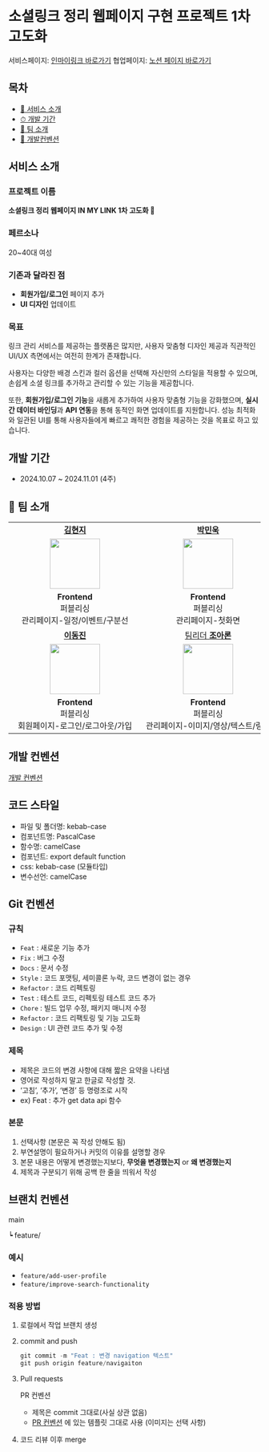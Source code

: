 # 소셜링크 정리 웹페이지 구현 프로젝트 1차 고도화

서비스페이지: [인마이링크 바로가기](https://www.inmylink.com)
협업페이지: [노션 페이지 바로가기](https://print-ilikepenguin.notion.site/11682d67d3ef80b9aaadc9125e48317e?pvs=4)

## 목차

-   [📌 서비스 소개](#서비스-소개)
-   [⏱ 개발 기간](#개발-기간)
-   [👥 팀 소개](#-팀-소개)
-   [📄 개발컨벤션](#개발-컨벤션)

## 서비스 소개

### **프로젝트 이름**

**소셜링크 정리 웹페이지 IN MY LINK 1차 고도화 🎃**

### 페르소나

20~40대 여성

### 기존과 달라진 점

-   **회원가입/로그인** 페이지 추가
-   **UI 디자인** 업데이트

### **목표**

링크 관리 서비스를 제공하는 플랫폼은 많지만, 사용자 맞춤형 디자인 제공과 직관적인 UI/UX 측면에서는 여전히 한계가 존재합니다.

사용자는 다양한 배경 스킨과 컬러 옵션을 선택해 자신만의 스타일을 적용할 수 있으며, 손쉽게 소셜 링크를 추가하고 관리할 수 있는 기능을 제공합니다.

또한, **회원가입/로그인 기능**을 새롭게 추가하여 사용자 맞춤형 기능을 강화했으며, **실시간 데이터 바인딩**과 **API 연동**을 통해 동적인 화면 업데이트를 지원합니다. 성능 최적화와 일관된 UI를 통해 사용자들에게 빠르고 쾌적한 경험을 제공하는 것을 목표로 하고 있습니다.

## 개발 기간

-   2024.10.07 ~ 2024.11.01 (4주)

## 👥 팀 소개

<table align="center">
  <tr align="center">
    <td style="min-width: 250px;">
      <a href="https://github.com/printilikepenguin">
        <b>김현지</b>
      </a>
    </td>
    <td style="min-width: 250px;">
      <a href="https://github.com/aksen123">
        <b>박민욱</b>
      </a>
    </td>
  </tr>
  <tr align="center">
    <td style="min-width: 250px;">
      <img src="https://avatars.githubusercontent.com/u/139518223?v=4" width="100">
    </td>
    <td style="min-width: 250px;">
      <img src="https://avatars.githubusercontent.com/u/126546293?v=4" width="100">
    </td>
  </tr>
  <tr align="center">
    <td>
      <b>Frontend</b>
      <br>퍼블리싱
      <br>관리페이지-일정/이벤트/구분선<br/>
    </td>
    <td>
      <b>Frontend</b><br>퍼블리싱<br>관리페이지-첫화면<br/>
    </td>
  </tr>
  <tr align="center">
    <td style="min-width: 250px;">
      <a href="https://github.com/">
        <b>이동진</b>
      </a>
    </td>
    <td style="min-width: 250px;">
      <a href="https://github.com/cod3prod">
    팀리더 <b>조아론</b>
      </a>
    </td>
  </tr>
  <tr align="center">
    <td style="min-width: 250px;">
      <img src="https://avatars.githubusercontent.com/u/143502381?v=4" width="100">
    </td>
    <td style="min-width: 250px;">
      <img src="https://avatars.githubusercontent.com/u/172338053?v=4" width="100">
    </td>
  </tr>
  <tr align="center">
    <td>
      <b>Frontend</b><br>퍼블리싱<br>회원페이지-로그인/로그아웃/가입<br/>
    </td>
    <td>
      <b>Frontend</b><br>퍼블리싱<br>관리페이지-이미지/영상/텍스트/링크<br/>
    </td>
  </tr>
</table>

## 개발 컨벤션

[개발 컨벤션](https://nuli.navercorp.com/data/convention/NHN_Coding_Conventions_for_Markup_Languages.pdf)

## 코드 스타일

-   파일 및 폴더명: kebab-case
-   컴포넌트명: PascalCase
-   함수명: camelCase
-   컴포넌트: export default function
-   css: kebab-case (모듈타입)
-   변수선언: camelCase

## Git 컨벤션

### 규칙

-   `Feat` : 새로운 기능 추가
-   `Fix` : 버그 수정
-   `Docs` : 문서 수정
-   `Style` : 코드 포맷팅, 세미콜론 누락, 코드 변경이 없는 경우
-   `Refactor` : 코드 리펙토링
-   `Test` : 테스트 코드, 리펙토링 테스트 코드 추가
-   `Chore` : 빌드 업무 수정, 패키지 매니저 수정
-   `Refactor` : 코드 리팩토링 및 기능 고도화
-   `Design` : UI 관련 코드 추가 및 수정

### 제목

-   제목은 코드의 변경 사항에 대해 짧은 요약을 나타냄
-   영어로 작성하지 말고 한글로 작성할 것.
-   ‘고침’, ‘추가’, ‘변경’ 등 명령조로 시작
-   ex) Feat : 추가 get data api 함수

### 본문

1. 선택사항 (본문은 꼭 작성 안해도 됨)
2. 부연설명이 필요하거나 커밋의 이유를 설명할 경우
3. 본문 내용은 어떻게 변경했는지보다, **무엇을 변경했는지** or **왜 변경했는지**
4. 제목과 구분되기 위해 공백 한 줄을 띄워서 작성

## 브랜치 컨벤션

main

┕ feature/<issue>

### 예시

-   `feature/add-user-profile`
-   `feature/improve-search-functionality`

### 적용 방법

1. 로컬에서 작업 브랜치 생성

2. commit and push

    ```powershell
    git commit -m "Feat : 변경 navigation 텍스트"
    git push origin feature/navigaiton
    ```

3. Pull requests

    PR 컨벤션

    - 제목은 commit 그대로(사실 상관 없음)
    - [PR 컨벤션](https://print-ilikepenguin.notion.site/PR-11682d67d3ef81058799d12795cf6e37?pvs=4) 에 있는 템플릿 그대로 사용 (이미지는 선택 사항)

4. 코드 리뷰 이후 merge
